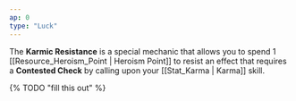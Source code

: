 ```yaml
---
ap: 0
type: "Luck"
---
```


The **Karmic Resistance** is a special mechanic that allows you to spend 1 [[Resource_Heroism_Point | Heroism Point]] to resist an effect that requires a **Contested Check** by calling upon your [[Stat_Karma | Karma]] skill.

{% TODO "fill this out" %}
